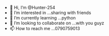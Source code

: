 - 👋 Hi, I’m @Hunter-254
- 👀 I’m interested in ...sharing with friends 
- 🌱 I’m currently learning ...python
- 💞️ I’m looking to collaborate on ...with you guyz
- 📫 How to reach me ...0790759013

<!---
Hunter-254/Hunter-254 is a ✨ special ✨ repository because its `README.md` (this file) appears on your GitHub profile.
You can click the Preview link to take a look at your changes.
--->
